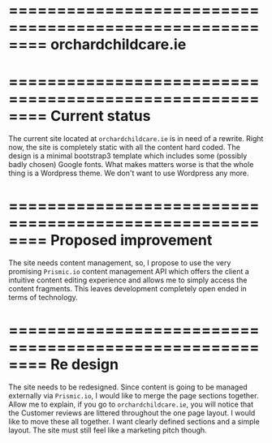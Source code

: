 ========================================================
orchardchildcare.ie
========================================================

========================================================
Current status
========================================================
The current site located at `orchardchildcare.ie` is in need of a rewrite. Right now, the site is completely static with all the content hard coded. The design is a minimal bootstrap3 template which includes some (possibly badly chosen) Google fonts. What makes matters worse is that the whole thing is a Wordpress theme. We don't want to use Wordpress any more.

========================================================
Proposed improvement
========================================================
The site needs content management, so, I propose to use the very promising `Prismic.io` content management API which offers the client a intuitive content editing experience and allows me to simply access the content fragments. This leaves development completely open ended in terms of technology.

========================================================
Re design
========================================================
The site needs to be redesigned. Since content is going to be managed externally via `Prismic.io`, I would like to merge the page sections together. Allow me to explain, if you go to `orchardchildcare.ie`, you will notice that the Customer reviews are littered throughout the one page layout. I would like to move these all together. I want clearly defined sections and a simple layout. The site must still feel like a marketing pitch though.

